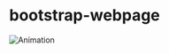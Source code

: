 # bootstrap-webpage
![Animation](https://user-images.githubusercontent.com/99739515/174101535-a1787855-34ad-4798-befb-6707ba8e2b57.gif)
